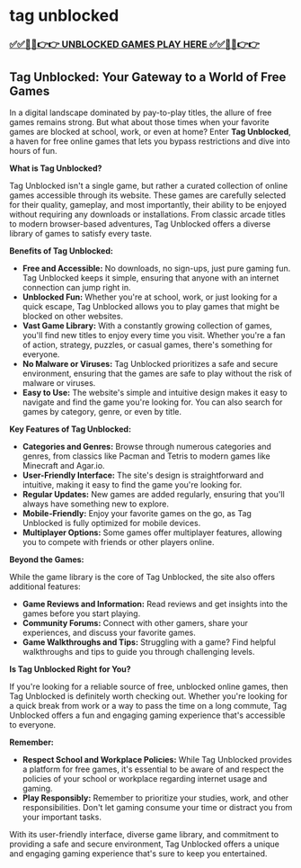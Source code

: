 # tag unblocked

### [✅✅🔴🔴👉👉 UNBLOCKED GAMES PLAY HERE ✅✅🔴🔴👉👉](https://topstoryindia.com)

## Tag Unblocked: Your Gateway to a World of Free Games

In a digital landscape dominated by pay-to-play titles, the allure of free games remains strong. But what about those times when your favorite games are blocked at school, work, or even at home? Enter **Tag Unblocked**, a haven for free online games that lets you bypass restrictions and dive into hours of fun.

**What is Tag Unblocked?**

Tag Unblocked isn't a single game, but rather a curated collection of online games accessible through its website. These games are carefully selected for their quality, gameplay, and most importantly, their ability to be enjoyed without requiring any downloads or installations. From classic arcade titles to modern browser-based adventures, Tag Unblocked offers a diverse library of games to satisfy every taste.

**Benefits of Tag Unblocked:**

* **Free and Accessible:**  No downloads, no sign-ups, just pure gaming fun. Tag Unblocked keeps it simple, ensuring that anyone with an internet connection can jump right in.
* **Unblocked Fun:** Whether you're at school, work, or just looking for a quick escape, Tag Unblocked allows you to play games that might be blocked on other websites.
* **Vast Game Library:** With a constantly growing collection of games, you'll find new titles to enjoy every time you visit. Whether you're a fan of action, strategy, puzzles, or casual games, there's something for everyone.
* **No Malware or Viruses:** Tag Unblocked prioritizes a safe and secure environment, ensuring that the games are safe to play without the risk of malware or viruses.
* **Easy to Use:** The website's simple and intuitive design makes it easy to navigate and find the game you're looking for. You can also search for games by category, genre, or even by title.

**Key Features of Tag Unblocked:**

* **Categories and Genres:**  Browse through numerous categories and genres, from classics like Pacman and Tetris to modern games like Minecraft and Agar.io.
* **User-Friendly Interface:**  The site's design is straightforward and intuitive, making it easy to find the game you're looking for.
* **Regular Updates:**  New games are added regularly, ensuring that you'll always have something new to explore.
* **Mobile-Friendly:**  Enjoy your favorite games on the go, as Tag Unblocked is fully optimized for mobile devices.
* **Multiplayer Options:**  Some games offer multiplayer features, allowing you to compete with friends or other players online.

**Beyond the Games:**

While the game library is the core of Tag Unblocked, the site also offers additional features:

* **Game Reviews and Information:**  Read reviews and get insights into the games before you start playing.
* **Community Forums:**  Connect with other gamers, share your experiences, and discuss your favorite games.
* **Game Walkthroughs and Tips:**  Struggling with a game? Find helpful walkthroughs and tips to guide you through challenging levels.

**Is Tag Unblocked Right for You?**

If you're looking for a reliable source of free, unblocked online games, then Tag Unblocked is definitely worth checking out. Whether you're looking for a quick break from work or a way to pass the time on a long commute, Tag Unblocked offers a fun and engaging gaming experience that's accessible to everyone.

**Remember:** 

* **Respect School and Workplace Policies:** While Tag Unblocked provides a platform for free games, it's essential to be aware of and respect the policies of your school or workplace regarding internet usage and gaming.
* **Play Responsibly:**  Remember to prioritize your studies, work, and other responsibilities. Don't let gaming consume your time or distract you from your important tasks.

With its user-friendly interface, diverse game library, and commitment to providing a safe and secure environment, Tag Unblocked offers a unique and engaging gaming experience that's sure to keep you entertained. 
